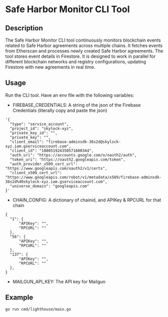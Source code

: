 # Safe Harbor Monitor CLI Tool

## Description

The Safe Harbor Monitor CLI tool continuously monitors blockchain events related to Safe Harbor agreements across multiple chains. It fetches events from Etherscan and processes newly created Safe Harbor agreements. The tool stores event details in Firestore. It is designed to work in parallel for different blockchain networks and registry configurations, updating Firestore with new agreements in real time.

## Usage

Run the CLI tool. Have an env file with the following variables:

-   FIREBASE_CREDENTIALS: A string of the json of the Firebase Credentials (literally copy and paste the json)

```
'{
  "type": "service_account",
  "project_id": "skylock-xyz",
  "private_key_id": "",
  "private_key": "",
  "client_email": "firebase-adminsdk-36s2d@skylock-xyz.iam.gserviceaccount.com",
  "client_id": "108051924350571600344",
  "auth_uri": "https://accounts.google.com/o/oauth2/auth",
  "token_uri": "https://oauth2.googleapis.com/token",
  "auth_provider_x509_cert_url": "https://www.googleapis.com/oauth2/v1/certs",
  "client_x509_cert_url": "https://www.googleapis.com/robot/v1/metadata/x509/firebase-adminsdk-36s2d%40skylock-xyz.iam.gserviceaccount.com",
  "universe_domain": "googleapis.com"
}'
```

-   CHAIN_CONFIG: A dictionary of chainid, and APIKey & RPCURL for that chain

```
{
  "1": {
      "APIKey": "",
      "RPCURL": ""
  },
  "56": {
      "APIKey": "",
      "RPCURL": ""
  },
  "137": {
      "APIKey": "",
      "RPCURL": ""
  },
}
```

-   MAILGUN_API_KEY: The API key for Mailgun

## Example

```bash
go run cmd/lighthouse/main.go
```
